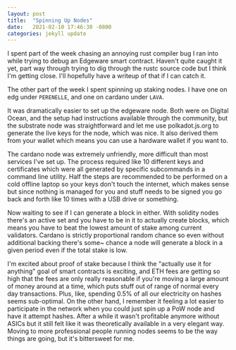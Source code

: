```yaml
---
layout: post
title:  "Spinning Up Nodes"
date:   2021-02-10 17:46:30 -0800
categories: jekyll update
---
```


I spent part of the week chasing an annoying rust compiler bug I ran into while trying to debug an Edgeware smart contract. Haven't quite caught it yet, part way through trying to dig through the rustc source code but I think I'm getting close. I'll hopefully have a writeup of that if I can catch it.

The other part of the week I spent spinning up staking nodes. I have one on edg under `PERENELLE`, and one on cardano under `LAVA`.

It was dramatically easier to set up the edgeware node. Both were on Digital Ocean, and the setup had instructions available through the community, but the substrate node was straightforward and let me use polkadot.js.org to generate the live keys for the node, which was nice. It also derived them from your wallet which means you can use a hardware wallet if you want to.

The cardano node was extremely unfriendly, more difficult than most services I've set up. The process required like 10 different keys and certificates which were all generated by specific subcommands in a command line utility. Half the steps are recommended to be performed on a cold offline laptop so your keys don't touch the internet, which makes sense but since nothing is managed for you and stuff needs to be signed you go back and forth like 10 times with a USB drive or something.

Now waiting to see if I can generate a block in either. With solidity nodes there's an active set and you have to be in it to actually create blocks, which means you have to beat the lowest amount of stake among current validators. Cardano is strictly proportional random chance so even without additional backing there's some~ chance a node will generate a block in a given period even if the total stake is low.

I'm excited about proof of stake because I think the "actually use it for anything" goal of smart contracts is exciting, and ETH fees are getting so high that the fees are only really reasonable if you're moving a large amount of money around at a time, which puts stuff out of range of normal every day transactions. Plus, like, spending 0.5% of all our electricity on hashes seems sub-optimal. On the other hand, I remember it feeling a lot easier to participate in the network when you could just spin up a PoW node and have it attempt hashes. After a while it wasn't profitable anymore without ASICs but it still felt like it was theoretically available in a very elegant way. Moving to more professional people running nodes seems to be the way things are going, but it's bittersweet for me.